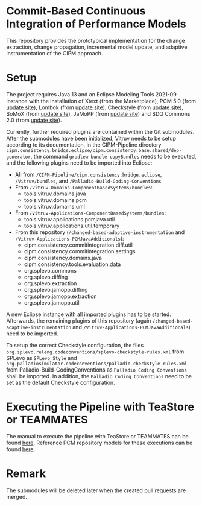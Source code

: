 # Commit-Based Continuous Integration of Performance Models

This repository provides the prototypical implementation for the change extraction, change propagation, incremental model update, and adaptive instrumentation of the CIPM approach.

# Setup

The project requires Java 13 and an Eclipse Modeling Tools 2021-09 instance with the installation of Xtext (from the Marketplace), PCM 5.0 (from [update site](https://updatesite.palladio-simulator.com/palladio-build-updatesite/releases/5.0.0)), Lombok (from [update site](https://projectlombok.org/p2)), Checkstyle (from [update site](https://checkstyle.org/eclipse-cs-update-site)), SoMoX (from [update site](https://updatesite.palladio-simulator.com/palladio-reverseengineering-somox-jamopp/nightly/)), JaMoPP (from [update site](https://updatesite.palladio-simulator.com/palladio-supporting-eclipsejavadevelopmenttools/nightly/)) and SDQ Commons 2.0 (from [update site](http://kit-sdq.github.io/updatesite/release/commons/2.0.0/)).

Currently, further required plugins are contained within the Git submodules. After the submodules have been initialized, Vitruv needs to be setup according to its documentation, in the CIPM-Pipeline directory `cipm.consistency.bridge.eclipse/cipm.consistency.base.shared/dep-generator`, the command `gradlew bundle copyBundles` needs to be executed, and the following plugins need to be imported into Eclipse:

* All from `/CIPM-Pipeline/cipm.consistency.bridge.eclipse`, `/Vitruv/bundles`, and `/Palladio-Build-Coding-Conventions`
* From `/Vitruv-Domains-ComponentBasedSystems/bundles`:
    * tools.vitruv.domains.java
    * tools.vitruv.domains.pcm
    * tools.vitruv.domains.uml
* From `/Vitruv-Applications-ComponentBasedSystems/bundles`:
    * tools.vitruv.applications.pcmjava.util
    * tools.vitruv.applications.util.temporary
* From this repository (`/changed-based-adaptive-instrumentation` and `/Vitruv-Applications-PCMJavaAdditionals`):
    * cipm.consistency.commitintegration.diff.util
    * cipm.consistency.commitintegration.settings
    * cipm.consistency.domains.java
    * cipm.consistency.tools.evaluation.data
    * org.splevo.commons
    * org.splevo.diffing
    * org.splevo.extraction
    * org.splevo.jamopp.diffing
    * org.splevo.jamopp.extraction
    * org.splevo.jamopp.util

A new Eclipse instance with all imported plugins has to be started. Afterwards, the remaining plugins of this repository (again `/changed-based-adaptive-instrumentation` and `/Vitruv-Applications-PCMJavaAdditionals`) need to be imported.

To setup the correct Checkstyle configuration, the files `org.splevo.releng.codeconventions/splevo-checkstyle-rules.xml` from SPLevo as `SPLevo Style` and `org.palladiosimulator.codeconventions/palladio-checkstyle-rules.xml` from Palladio-Build-CodingConventions as `Palladio Coding Conventions` shall be imported. In addition, the `Palladio Coding Conventions` need to be set as the default Checkstyle configuration.

# Executing the Pipeline with TeaStore or TEAMMATES

The manual to execute the pipeline with TeaStore or TEAMMATES can be found [here](change-based-adaptive-instrumentation/cipm.consistency.vsum.test). Reference PCM repository models for these executions can be found [here](data).

# Remark

The submodules will be deleted later when the created pull requests are merged.

